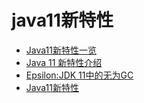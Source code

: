 # java11新特性

* [Java11新特性一览](https://blog.csdn.net/zyj1051574045/article/details/123618412)
* [Java 11 新特性介绍](https://blog.csdn.net/weixin_30478757/article/details/97338306)
* [Epsilon:JDK 11中的无为GC](https://juejin.cn/post/6844904017248681991)
* [Java11新特性](https://www.jianshu.com/p/a76d735f29fe)
